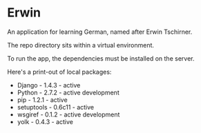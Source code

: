 Erwin
=====
An application for learning German, named after Erwin Tschirner.

The repo directory sits within a virtual environment. 

To run the app, the dependencies must be installed on the server.
    
Here's a print-out of local packages:

* Django          - 1.4.3        - active 
* Python          - 2.7.2        - active development
* pip             - 1.2.1        - active 
* setuptools      - 0.6c11       - active 
* wsgiref         - 0.1.2        - active development 
* yolk            - 0.4.3        - active
